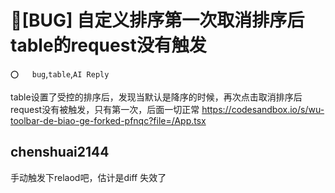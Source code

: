 # 🐛[BUG] 自定义排序第一次取消排序后table的request没有触发

`⭕️   bug`,`table`,`AI Reply`

table设置了受控的排序后，发现当默认是降序的时候，再次点击取消排序后request没有被触发，只有第一次，后面一切正常
https://codesandbox.io/s/wu-toolbar-de-biao-ge-forked-pfnqc?file=/App.tsx

## chenshuai2144

手动触发下relaod吧，估计是diff 失效了
